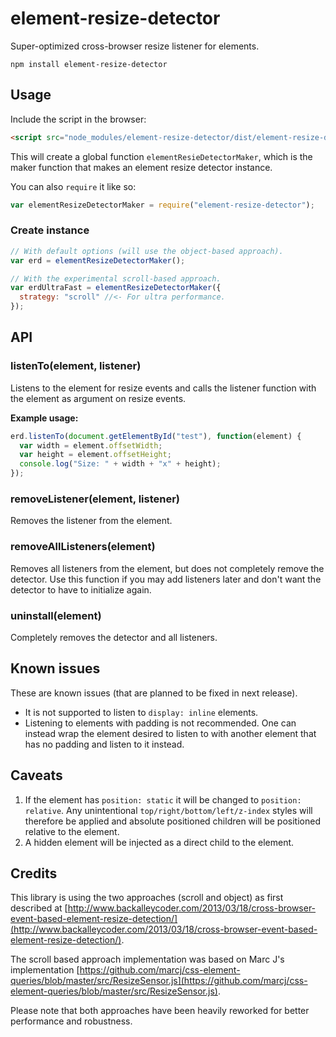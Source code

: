 # element-resize-detector
Super-optimized cross-browser resize listener for elements.

```
npm install element-resize-detector
```

## Usage
Include the script in the browser:
```html
<script src="node_modules/element-resize-detector/dist/element-resize-detector.min.js"></script>
```
This will create a global function `elementResieDetectorMaker`, which is the maker function that makes an element resize detector instance.

You can also `require` it like so:
```js
var elementResizeDetectorMaker = require("element-resize-detector");
```

### Create instance
```js
// With default options (will use the object-based approach).
var erd = elementResizeDetectorMaker();

// With the experimental scroll-based approach.
var erdUltraFast = elementResizeDetectorMaker({
  strategy: "scroll" //<- For ultra performance.
});
```

## API

### listenTo(element, listener)
Listens to the element for resize events and calls the listener function with the element as argument on resize events.

**Example usage:**

```js
erd.listenTo(document.getElementById("test"), function(element) {
  var width = element.offsetWidth;
  var height = element.offsetHeight;
  console.log("Size: " + width + "x" + height);
});
```

### removeListener(element, listener)
Removes the listener from the element.

### removeAllListeners(element)
Removes all listeners from the element, but does not completely remove the detector. Use this function if you may add listeners later and don't want the detector to have to initialize again.

### uninstall(element)
Completely removes the detector and all listeners.

## Known issues
These are known issues (that are planned to be fixed in next release).

* It is not supported to listen to `display: inline` elements.
* Listening to elements with padding is not recommended. One can instead wrap the element desired to listen to with another element that has no padding and listen to it instead.

## Caveats

1. If the element has `position: static` it will be changed to `position: relative`. Any unintentional `top/right/bottom/left/z-index` styles will therefore be applied and absolute positioned children will be positioned relative to the element.
2. A hidden element will be injected as a direct child to the element.

## Credits
This library is using the two approaches (scroll and object) as first described at [http://www.backalleycoder.com/2013/03/18/cross-browser-event-based-element-resize-detection/](http://www.backalleycoder.com/2013/03/18/cross-browser-event-based-element-resize-detection/).

The scroll based approach implementation was based on Marc J's implementation [https://github.com/marcj/css-element-queries/blob/master/src/ResizeSensor.js](https://github.com/marcj/css-element-queries/blob/master/src/ResizeSensor.js).

Please note that both approaches have been heavily reworked for better performance and robustness.
